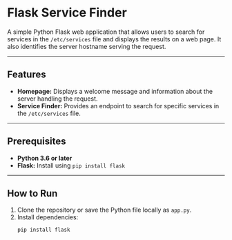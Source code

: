 # Flask Service Finder

A simple Python Flask web application that allows users to search for services in the `/etc/services` file and displays the results on a web page. It also identifies the server hostname serving the request.

---

## Features

- **Homepage:** Displays a welcome message and information about the server handling the request.
- **Service Finder:** Provides an endpoint to search for specific services in the `/etc/services` file.

---

## Prerequisites

- **Python 3.6 or later**
- **Flask:** Install using `pip install flask`

---

## How to Run

1. Clone the repository or save the Python file locally as `app.py`.
2. Install dependencies:
   ```bash
   pip install flask
